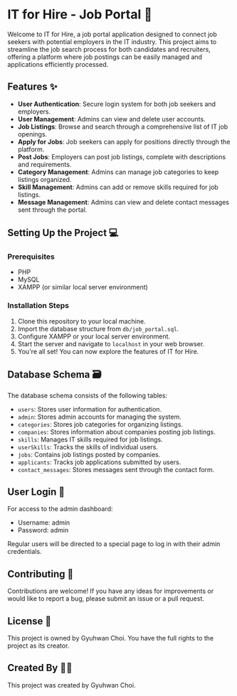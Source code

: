# IT for Hire - Job Portal 🚀

Welcome to IT for Hire, a job portal application designed to connect job seekers with potential employers in the IT industry. This project aims to streamline the job search process for both candidates and recruiters, offering a platform where job postings can be easily managed and applications efficiently processed.

## Features ✨

- **User Authentication**: Secure login system for both job seekers and employers.
- **User Management**: Admins can view and delete user accounts.
- **Job Listings**: Browse and search through a comprehensive list of IT job openings.
- **Apply for Jobs**: Job seekers can apply for positions directly through the platform.
- **Post Jobs**: Employers can post job listings, complete with descriptions and requirements.
- **Category Management**: Admins can manage job categories to keep listings organized.
- **Skill Management**: Admins can add or remove skills required for job listings.
- **Message Management**: Admins can view and delete contact messages sent through the portal.

## Setting Up the Project 💻

### Prerequisites

- PHP
- MySQL
- XAMPP (or similar local server environment)

### Installation Steps

1. Clone this repository to your local machine.
2. Import the database structure from `db/job_portal.sql`.
3. Configure XAMPP or your local server environment.
4. Start the server and navigate to `localhost` in your web browser.
5. You're all set! You can now explore the features of IT for Hire.

## Database Schema 🗃️

The database schema consists of the following tables:

- `users`: Stores user information for authentication.
- `admin`: Stores admin accounts for managing the system.
- `categories`: Stores job categories for organizing listings.
- `companies`: Stores information about companies posting job listings.
- `skills`: Manages IT skills required for job listings.
- `userSkills`: Tracks the skills of individual users.
- `jobs`: Contains job listings posted by companies.
- `applicants`: Tracks job applications submitted by users.
- `contact_messages`: Stores messages sent through the contact form.

## User Login 🚪

For access to the admin dashboard:
- Username: admin
- Password: admin

Regular users will be directed to a special page to log in with their admin credentials.

## Contributing 🤝

Contributions are welcome! If you have any ideas for improvements or would like to report a bug, please submit an issue or a pull request.

## License 📄

This project is owned by Gyuhwan Choi. You have the full rights to the project as its creator.

## Created By 👨‍💻

This project was created by Gyuhwan Choi.
